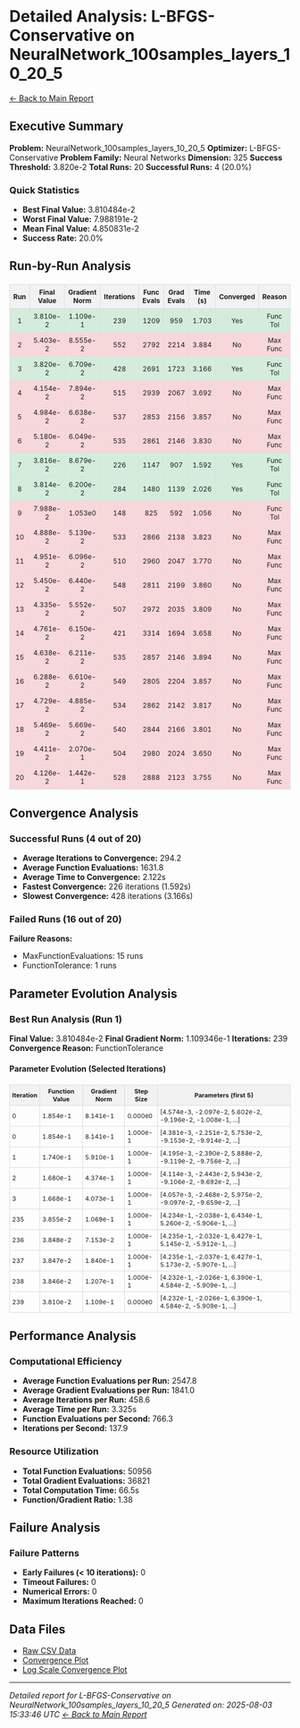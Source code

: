 # Detailed Analysis: L-BFGS-Conservative on NeuralNetwork_100samples_layers_10_20_5
[← Back to Main Report](benchmark_report.md)
## Executive Summary
**Problem:** NeuralNetwork_100samples_layers_10_20_5
**Optimizer:** L-BFGS-Conservative
**Problem Family:** Neural Networks
**Dimension:** 325
**Success Threshold:** 3.820e-2
**Total Runs:** 20
**Successful Runs:** 4 (20.0%)

### Quick Statistics
* **Best Final Value:** 3.810484e-2
* **Worst Final Value:** 7.988191e-2
* **Mean Final Value:** 4.850831e-2
* **Success Rate:** 20.0%


## Run-by-Run Analysis
<table style="border-collapse: collapse; width: 100%; margin: 20px 0; font-size: 12px;">
<tr style="background-color: #f2f2f2;">
<th style="border: 1px solid #ddd; padding: 6px; text-align: center;">Run</th>
<th style="border: 1px solid #ddd; padding: 6px; text-align: center;">Final Value</th>
<th style="border: 1px solid #ddd; padding: 6px; text-align: center;">Gradient Norm</th>
<th style="border: 1px solid #ddd; padding: 6px; text-align: center;">Iterations</th>
<th style="border: 1px solid #ddd; padding: 6px; text-align: center;">Func Evals</th>
<th style="border: 1px solid #ddd; padding: 6px; text-align: center;">Grad Evals</th>
<th style="border: 1px solid #ddd; padding: 6px; text-align: center;">Time (s)</th>
<th style="border: 1px solid #ddd; padding: 6px; text-align: center;">Converged</th>
<th style="border: 1px solid #ddd; padding: 6px; text-align: center;">Reason</th>
</tr>
<tr style="background-color: #d4edda;">
<td style="border: 1px solid #ddd; padding: 6px; text-align: center;">1</td>
<td style="border: 1px solid #ddd; padding: 6px; text-align: center;">3.810e-2</td>
<td style="border: 1px solid #ddd; padding: 6px; text-align: center;">1.109e-1</td>
<td style="border: 1px solid #ddd; padding: 6px; text-align: center;">239</td>
<td style="border: 1px solid #ddd; padding: 6px; text-align: center;">1209</td>
<td style="border: 1px solid #ddd; padding: 6px; text-align: center;">959</td>
<td style="border: 1px solid #ddd; padding: 6px; text-align: center;">1.703</td>
<td style="border: 1px solid #ddd; padding: 6px; text-align: center;">Yes</td>
<td style="border: 1px solid #ddd; padding: 6px; text-align: center;">Func Tol</td>
</tr>
<tr style="background-color: #f8d7da;">
<td style="border: 1px solid #ddd; padding: 6px; text-align: center;">2</td>
<td style="border: 1px solid #ddd; padding: 6px; text-align: center;">5.403e-2</td>
<td style="border: 1px solid #ddd; padding: 6px; text-align: center;">8.555e-2</td>
<td style="border: 1px solid #ddd; padding: 6px; text-align: center;">552</td>
<td style="border: 1px solid #ddd; padding: 6px; text-align: center;">2792</td>
<td style="border: 1px solid #ddd; padding: 6px; text-align: center;">2214</td>
<td style="border: 1px solid #ddd; padding: 6px; text-align: center;">3.884</td>
<td style="border: 1px solid #ddd; padding: 6px; text-align: center;">No</td>
<td style="border: 1px solid #ddd; padding: 6px; text-align: center;">Max Func</td>
</tr>
<tr style="background-color: #d4edda;">
<td style="border: 1px solid #ddd; padding: 6px; text-align: center;">3</td>
<td style="border: 1px solid #ddd; padding: 6px; text-align: center;">3.820e-2</td>
<td style="border: 1px solid #ddd; padding: 6px; text-align: center;">6.709e-2</td>
<td style="border: 1px solid #ddd; padding: 6px; text-align: center;">428</td>
<td style="border: 1px solid #ddd; padding: 6px; text-align: center;">2691</td>
<td style="border: 1px solid #ddd; padding: 6px; text-align: center;">1723</td>
<td style="border: 1px solid #ddd; padding: 6px; text-align: center;">3.166</td>
<td style="border: 1px solid #ddd; padding: 6px; text-align: center;">Yes</td>
<td style="border: 1px solid #ddd; padding: 6px; text-align: center;">Func Tol</td>
</tr>
<tr style="background-color: #f8d7da;">
<td style="border: 1px solid #ddd; padding: 6px; text-align: center;">4</td>
<td style="border: 1px solid #ddd; padding: 6px; text-align: center;">4.154e-2</td>
<td style="border: 1px solid #ddd; padding: 6px; text-align: center;">7.894e-2</td>
<td style="border: 1px solid #ddd; padding: 6px; text-align: center;">515</td>
<td style="border: 1px solid #ddd; padding: 6px; text-align: center;">2939</td>
<td style="border: 1px solid #ddd; padding: 6px; text-align: center;">2067</td>
<td style="border: 1px solid #ddd; padding: 6px; text-align: center;">3.692</td>
<td style="border: 1px solid #ddd; padding: 6px; text-align: center;">No</td>
<td style="border: 1px solid #ddd; padding: 6px; text-align: center;">Max Func</td>
</tr>
<tr style="background-color: #f8d7da;">
<td style="border: 1px solid #ddd; padding: 6px; text-align: center;">5</td>
<td style="border: 1px solid #ddd; padding: 6px; text-align: center;">4.984e-2</td>
<td style="border: 1px solid #ddd; padding: 6px; text-align: center;">6.638e-2</td>
<td style="border: 1px solid #ddd; padding: 6px; text-align: center;">537</td>
<td style="border: 1px solid #ddd; padding: 6px; text-align: center;">2853</td>
<td style="border: 1px solid #ddd; padding: 6px; text-align: center;">2156</td>
<td style="border: 1px solid #ddd; padding: 6px; text-align: center;">3.857</td>
<td style="border: 1px solid #ddd; padding: 6px; text-align: center;">No</td>
<td style="border: 1px solid #ddd; padding: 6px; text-align: center;">Max Func</td>
</tr>
<tr style="background-color: #f8d7da;">
<td style="border: 1px solid #ddd; padding: 6px; text-align: center;">6</td>
<td style="border: 1px solid #ddd; padding: 6px; text-align: center;">5.180e-2</td>
<td style="border: 1px solid #ddd; padding: 6px; text-align: center;">6.049e-2</td>
<td style="border: 1px solid #ddd; padding: 6px; text-align: center;">535</td>
<td style="border: 1px solid #ddd; padding: 6px; text-align: center;">2861</td>
<td style="border: 1px solid #ddd; padding: 6px; text-align: center;">2146</td>
<td style="border: 1px solid #ddd; padding: 6px; text-align: center;">3.830</td>
<td style="border: 1px solid #ddd; padding: 6px; text-align: center;">No</td>
<td style="border: 1px solid #ddd; padding: 6px; text-align: center;">Max Func</td>
</tr>
<tr style="background-color: #d4edda;">
<td style="border: 1px solid #ddd; padding: 6px; text-align: center;">7</td>
<td style="border: 1px solid #ddd; padding: 6px; text-align: center;">3.816e-2</td>
<td style="border: 1px solid #ddd; padding: 6px; text-align: center;">8.679e-2</td>
<td style="border: 1px solid #ddd; padding: 6px; text-align: center;">226</td>
<td style="border: 1px solid #ddd; padding: 6px; text-align: center;">1147</td>
<td style="border: 1px solid #ddd; padding: 6px; text-align: center;">907</td>
<td style="border: 1px solid #ddd; padding: 6px; text-align: center;">1.592</td>
<td style="border: 1px solid #ddd; padding: 6px; text-align: center;">Yes</td>
<td style="border: 1px solid #ddd; padding: 6px; text-align: center;">Func Tol</td>
</tr>
<tr style="background-color: #d4edda;">
<td style="border: 1px solid #ddd; padding: 6px; text-align: center;">8</td>
<td style="border: 1px solid #ddd; padding: 6px; text-align: center;">3.814e-2</td>
<td style="border: 1px solid #ddd; padding: 6px; text-align: center;">6.200e-2</td>
<td style="border: 1px solid #ddd; padding: 6px; text-align: center;">284</td>
<td style="border: 1px solid #ddd; padding: 6px; text-align: center;">1480</td>
<td style="border: 1px solid #ddd; padding: 6px; text-align: center;">1139</td>
<td style="border: 1px solid #ddd; padding: 6px; text-align: center;">2.026</td>
<td style="border: 1px solid #ddd; padding: 6px; text-align: center;">Yes</td>
<td style="border: 1px solid #ddd; padding: 6px; text-align: center;">Func Tol</td>
</tr>
<tr style="background-color: #f8d7da;">
<td style="border: 1px solid #ddd; padding: 6px; text-align: center;">9</td>
<td style="border: 1px solid #ddd; padding: 6px; text-align: center;">7.988e-2</td>
<td style="border: 1px solid #ddd; padding: 6px; text-align: center;">1.053e0</td>
<td style="border: 1px solid #ddd; padding: 6px; text-align: center;">148</td>
<td style="border: 1px solid #ddd; padding: 6px; text-align: center;">825</td>
<td style="border: 1px solid #ddd; padding: 6px; text-align: center;">592</td>
<td style="border: 1px solid #ddd; padding: 6px; text-align: center;">1.056</td>
<td style="border: 1px solid #ddd; padding: 6px; text-align: center;">No</td>
<td style="border: 1px solid #ddd; padding: 6px; text-align: center;">Func Tol</td>
</tr>
<tr style="background-color: #f8d7da;">
<td style="border: 1px solid #ddd; padding: 6px; text-align: center;">10</td>
<td style="border: 1px solid #ddd; padding: 6px; text-align: center;">4.888e-2</td>
<td style="border: 1px solid #ddd; padding: 6px; text-align: center;">5.139e-2</td>
<td style="border: 1px solid #ddd; padding: 6px; text-align: center;">533</td>
<td style="border: 1px solid #ddd; padding: 6px; text-align: center;">2866</td>
<td style="border: 1px solid #ddd; padding: 6px; text-align: center;">2138</td>
<td style="border: 1px solid #ddd; padding: 6px; text-align: center;">3.823</td>
<td style="border: 1px solid #ddd; padding: 6px; text-align: center;">No</td>
<td style="border: 1px solid #ddd; padding: 6px; text-align: center;">Max Func</td>
</tr>
<tr style="background-color: #f8d7da;">
<td style="border: 1px solid #ddd; padding: 6px; text-align: center;">11</td>
<td style="border: 1px solid #ddd; padding: 6px; text-align: center;">4.951e-2</td>
<td style="border: 1px solid #ddd; padding: 6px; text-align: center;">6.096e-2</td>
<td style="border: 1px solid #ddd; padding: 6px; text-align: center;">510</td>
<td style="border: 1px solid #ddd; padding: 6px; text-align: center;">2960</td>
<td style="border: 1px solid #ddd; padding: 6px; text-align: center;">2047</td>
<td style="border: 1px solid #ddd; padding: 6px; text-align: center;">3.770</td>
<td style="border: 1px solid #ddd; padding: 6px; text-align: center;">No</td>
<td style="border: 1px solid #ddd; padding: 6px; text-align: center;">Max Func</td>
</tr>
<tr style="background-color: #f8d7da;">
<td style="border: 1px solid #ddd; padding: 6px; text-align: center;">12</td>
<td style="border: 1px solid #ddd; padding: 6px; text-align: center;">5.450e-2</td>
<td style="border: 1px solid #ddd; padding: 6px; text-align: center;">6.440e-2</td>
<td style="border: 1px solid #ddd; padding: 6px; text-align: center;">548</td>
<td style="border: 1px solid #ddd; padding: 6px; text-align: center;">2811</td>
<td style="border: 1px solid #ddd; padding: 6px; text-align: center;">2199</td>
<td style="border: 1px solid #ddd; padding: 6px; text-align: center;">3.860</td>
<td style="border: 1px solid #ddd; padding: 6px; text-align: center;">No</td>
<td style="border: 1px solid #ddd; padding: 6px; text-align: center;">Max Func</td>
</tr>
<tr style="background-color: #f8d7da;">
<td style="border: 1px solid #ddd; padding: 6px; text-align: center;">13</td>
<td style="border: 1px solid #ddd; padding: 6px; text-align: center;">4.335e-2</td>
<td style="border: 1px solid #ddd; padding: 6px; text-align: center;">5.552e-2</td>
<td style="border: 1px solid #ddd; padding: 6px; text-align: center;">507</td>
<td style="border: 1px solid #ddd; padding: 6px; text-align: center;">2972</td>
<td style="border: 1px solid #ddd; padding: 6px; text-align: center;">2035</td>
<td style="border: 1px solid #ddd; padding: 6px; text-align: center;">3.809</td>
<td style="border: 1px solid #ddd; padding: 6px; text-align: center;">No</td>
<td style="border: 1px solid #ddd; padding: 6px; text-align: center;">Max Func</td>
</tr>
<tr style="background-color: #f8d7da;">
<td style="border: 1px solid #ddd; padding: 6px; text-align: center;">14</td>
<td style="border: 1px solid #ddd; padding: 6px; text-align: center;">4.761e-2</td>
<td style="border: 1px solid #ddd; padding: 6px; text-align: center;">6.150e-2</td>
<td style="border: 1px solid #ddd; padding: 6px; text-align: center;">421</td>
<td style="border: 1px solid #ddd; padding: 6px; text-align: center;">3314</td>
<td style="border: 1px solid #ddd; padding: 6px; text-align: center;">1694</td>
<td style="border: 1px solid #ddd; padding: 6px; text-align: center;">3.658</td>
<td style="border: 1px solid #ddd; padding: 6px; text-align: center;">No</td>
<td style="border: 1px solid #ddd; padding: 6px; text-align: center;">Max Func</td>
</tr>
<tr style="background-color: #f8d7da;">
<td style="border: 1px solid #ddd; padding: 6px; text-align: center;">15</td>
<td style="border: 1px solid #ddd; padding: 6px; text-align: center;">4.638e-2</td>
<td style="border: 1px solid #ddd; padding: 6px; text-align: center;">6.211e-2</td>
<td style="border: 1px solid #ddd; padding: 6px; text-align: center;">535</td>
<td style="border: 1px solid #ddd; padding: 6px; text-align: center;">2857</td>
<td style="border: 1px solid #ddd; padding: 6px; text-align: center;">2146</td>
<td style="border: 1px solid #ddd; padding: 6px; text-align: center;">3.894</td>
<td style="border: 1px solid #ddd; padding: 6px; text-align: center;">No</td>
<td style="border: 1px solid #ddd; padding: 6px; text-align: center;">Max Func</td>
</tr>
<tr style="background-color: #f8d7da;">
<td style="border: 1px solid #ddd; padding: 6px; text-align: center;">16</td>
<td style="border: 1px solid #ddd; padding: 6px; text-align: center;">6.288e-2</td>
<td style="border: 1px solid #ddd; padding: 6px; text-align: center;">6.610e-2</td>
<td style="border: 1px solid #ddd; padding: 6px; text-align: center;">549</td>
<td style="border: 1px solid #ddd; padding: 6px; text-align: center;">2805</td>
<td style="border: 1px solid #ddd; padding: 6px; text-align: center;">2204</td>
<td style="border: 1px solid #ddd; padding: 6px; text-align: center;">3.857</td>
<td style="border: 1px solid #ddd; padding: 6px; text-align: center;">No</td>
<td style="border: 1px solid #ddd; padding: 6px; text-align: center;">Max Func</td>
</tr>
<tr style="background-color: #f8d7da;">
<td style="border: 1px solid #ddd; padding: 6px; text-align: center;">17</td>
<td style="border: 1px solid #ddd; padding: 6px; text-align: center;">4.729e-2</td>
<td style="border: 1px solid #ddd; padding: 6px; text-align: center;">4.885e-2</td>
<td style="border: 1px solid #ddd; padding: 6px; text-align: center;">534</td>
<td style="border: 1px solid #ddd; padding: 6px; text-align: center;">2862</td>
<td style="border: 1px solid #ddd; padding: 6px; text-align: center;">2142</td>
<td style="border: 1px solid #ddd; padding: 6px; text-align: center;">3.817</td>
<td style="border: 1px solid #ddd; padding: 6px; text-align: center;">No</td>
<td style="border: 1px solid #ddd; padding: 6px; text-align: center;">Max Func</td>
</tr>
<tr style="background-color: #f8d7da;">
<td style="border: 1px solid #ddd; padding: 6px; text-align: center;">18</td>
<td style="border: 1px solid #ddd; padding: 6px; text-align: center;">5.469e-2</td>
<td style="border: 1px solid #ddd; padding: 6px; text-align: center;">5.669e-2</td>
<td style="border: 1px solid #ddd; padding: 6px; text-align: center;">540</td>
<td style="border: 1px solid #ddd; padding: 6px; text-align: center;">2844</td>
<td style="border: 1px solid #ddd; padding: 6px; text-align: center;">2166</td>
<td style="border: 1px solid #ddd; padding: 6px; text-align: center;">3.801</td>
<td style="border: 1px solid #ddd; padding: 6px; text-align: center;">No</td>
<td style="border: 1px solid #ddd; padding: 6px; text-align: center;">Max Func</td>
</tr>
<tr style="background-color: #f8d7da;">
<td style="border: 1px solid #ddd; padding: 6px; text-align: center;">19</td>
<td style="border: 1px solid #ddd; padding: 6px; text-align: center;">4.411e-2</td>
<td style="border: 1px solid #ddd; padding: 6px; text-align: center;">2.070e-1</td>
<td style="border: 1px solid #ddd; padding: 6px; text-align: center;">504</td>
<td style="border: 1px solid #ddd; padding: 6px; text-align: center;">2980</td>
<td style="border: 1px solid #ddd; padding: 6px; text-align: center;">2024</td>
<td style="border: 1px solid #ddd; padding: 6px; text-align: center;">3.650</td>
<td style="border: 1px solid #ddd; padding: 6px; text-align: center;">No</td>
<td style="border: 1px solid #ddd; padding: 6px; text-align: center;">Max Func</td>
</tr>
<tr style="background-color: #f8d7da;">
<td style="border: 1px solid #ddd; padding: 6px; text-align: center;">20</td>
<td style="border: 1px solid #ddd; padding: 6px; text-align: center;">4.126e-2</td>
<td style="border: 1px solid #ddd; padding: 6px; text-align: center;">1.442e-1</td>
<td style="border: 1px solid #ddd; padding: 6px; text-align: center;">528</td>
<td style="border: 1px solid #ddd; padding: 6px; text-align: center;">2888</td>
<td style="border: 1px solid #ddd; padding: 6px; text-align: center;">2123</td>
<td style="border: 1px solid #ddd; padding: 6px; text-align: center;">3.755</td>
<td style="border: 1px solid #ddd; padding: 6px; text-align: center;">No</td>
<td style="border: 1px solid #ddd; padding: 6px; text-align: center;">Max Func</td>
</tr>
</table>

## Convergence Analysis

### Successful Runs (4 out of 20)

* **Average Iterations to Convergence:** 294.2
* **Average Function Evaluations:** 1631.8
* **Average Time to Convergence:** 2.122s
* **Fastest Convergence:** 226 iterations (1.592s)
* **Slowest Convergence:** 428 iterations (3.166s)

### Failed Runs (16 out of 20)

**Failure Reasons:**
- MaxFunctionEvaluations: 15 runs
- FunctionTolerance: 1 runs

## Parameter Evolution Analysis

### Best Run Analysis (Run 1)
**Final Value:** 3.810484e-2
**Final Gradient Norm:** 1.109346e-1
**Iterations:** 239
**Convergence Reason:** FunctionTolerance

#### Parameter Evolution (Selected Iterations)

<table style="border-collapse: collapse; width: 100%; margin: 20px 0; font-size: 11px;">
<tr style="background-color: #f2f2f2;">
<th style="border: 1px solid #ddd; padding: 4px;">Iteration</th>
<th style="border: 1px solid #ddd; padding: 4px;">Function Value</th>
<th style="border: 1px solid #ddd; padding: 4px;">Gradient Norm</th>
<th style="border: 1px solid #ddd; padding: 4px;">Step Size</th>
<th style="border: 1px solid #ddd; padding: 4px;">Parameters (first 5)</th>
</tr>
<tr><td style="border: 1px solid #ddd; padding: 4px;">0</td><td style="border: 1px solid #ddd; padding: 4px;">1.854e-1</td><td style="border: 1px solid #ddd; padding: 4px;">8.141e-1</td><td style="border: 1px solid #ddd; padding: 4px;">0.000e0</td><td style="border: 1px solid #ddd; padding: 4px;">[4.574e-3, -2.097e-2, 5.602e-2, -9.196e-2, -1.008e-1, ...]</td></tr>
<tr><td style="border: 1px solid #ddd; padding: 4px;">0</td><td style="border: 1px solid #ddd; padding: 4px;">1.854e-1</td><td style="border: 1px solid #ddd; padding: 4px;">8.141e-1</td><td style="border: 1px solid #ddd; padding: 4px;">1.000e-1</td><td style="border: 1px solid #ddd; padding: 4px;">[4.381e-3, -2.251e-2, 5.753e-2, -9.153e-2, -9.914e-2, ...]</td></tr>
<tr><td style="border: 1px solid #ddd; padding: 4px;">1</td><td style="border: 1px solid #ddd; padding: 4px;">1.740e-1</td><td style="border: 1px solid #ddd; padding: 4px;">5.910e-1</td><td style="border: 1px solid #ddd; padding: 4px;">1.000e-1</td><td style="border: 1px solid #ddd; padding: 4px;">[4.195e-3, -2.390e-2, 5.888e-2, -9.119e-2, -9.756e-2, ...]</td></tr>
<tr><td style="border: 1px solid #ddd; padding: 4px;">2</td><td style="border: 1px solid #ddd; padding: 4px;">1.680e-1</td><td style="border: 1px solid #ddd; padding: 4px;">4.374e-1</td><td style="border: 1px solid #ddd; padding: 4px;">1.000e-1</td><td style="border: 1px solid #ddd; padding: 4px;">[4.114e-3, -2.443e-2, 5.943e-2, -9.106e-2, -9.692e-2, ...]</td></tr>
<tr><td style="border: 1px solid #ddd; padding: 4px;">3</td><td style="border: 1px solid #ddd; padding: 4px;">1.668e-1</td><td style="border: 1px solid #ddd; padding: 4px;">4.073e-1</td><td style="border: 1px solid #ddd; padding: 4px;">1.000e-1</td><td style="border: 1px solid #ddd; padding: 4px;">[4.057e-3, -2.468e-2, 5.975e-2, -9.097e-2, -9.659e-2, ...]</td></tr>
<tr><td style="border: 1px solid #ddd; padding: 4px;">235</td><td style="border: 1px solid #ddd; padding: 4px;">3.855e-2</td><td style="border: 1px solid #ddd; padding: 4px;">1.069e-1</td><td style="border: 1px solid #ddd; padding: 4px;">1.000e-1</td><td style="border: 1px solid #ddd; padding: 4px;">[4.234e-1, -2.038e-1, 6.434e-1, 5.260e-2, -5.906e-1, ...]</td></tr>
<tr><td style="border: 1px solid #ddd; padding: 4px;">236</td><td style="border: 1px solid #ddd; padding: 4px;">3.848e-2</td><td style="border: 1px solid #ddd; padding: 4px;">7.153e-2</td><td style="border: 1px solid #ddd; padding: 4px;">1.000e-1</td><td style="border: 1px solid #ddd; padding: 4px;">[4.235e-1, -2.032e-1, 6.427e-1, 5.145e-2, -5.912e-1, ...]</td></tr>
<tr><td style="border: 1px solid #ddd; padding: 4px;">237</td><td style="border: 1px solid #ddd; padding: 4px;">3.847e-2</td><td style="border: 1px solid #ddd; padding: 4px;">1.840e-1</td><td style="border: 1px solid #ddd; padding: 4px;">1.000e-1</td><td style="border: 1px solid #ddd; padding: 4px;">[4.235e-1, -2.037e-1, 6.427e-1, 5.173e-2, -5.907e-1, ...]</td></tr>
<tr><td style="border: 1px solid #ddd; padding: 4px;">238</td><td style="border: 1px solid #ddd; padding: 4px;">3.846e-2</td><td style="border: 1px solid #ddd; padding: 4px;">1.207e-1</td><td style="border: 1px solid #ddd; padding: 4px;">1.000e-1</td><td style="border: 1px solid #ddd; padding: 4px;">[4.232e-1, -2.026e-1, 6.390e-1, 4.584e-2, -5.909e-1, ...]</td></tr>
<tr><td style="border: 1px solid #ddd; padding: 4px;">239</td><td style="border: 1px solid #ddd; padding: 4px;">3.810e-2</td><td style="border: 1px solid #ddd; padding: 4px;">1.109e-1</td><td style="border: 1px solid #ddd; padding: 4px;">0.000e0</td><td style="border: 1px solid #ddd; padding: 4px;">[4.232e-1, -2.026e-1, 6.390e-1, 4.584e-2, -5.909e-1, ...]</td></tr>
</table>

## Performance Analysis

### Computational Efficiency
- **Average Function Evaluations per Run:** 2547.8
- **Average Gradient Evaluations per Run:** 1841.0
- **Average Iterations per Run:** 458.6
- **Average Time per Run:** 3.325s
- **Function Evaluations per Second:** 766.3
- **Iterations per Second:** 137.9
### Resource Utilization
- **Total Function Evaluations:** 50956
- **Total Gradient Evaluations:** 36821
- **Total Computation Time:** 66.5s
- **Function/Gradient Ratio:** 1.38
## Failure Analysis

### Failure Patterns
- **Early Failures (< 10 iterations):** 0
- **Timeout Failures:** 0
- **Numerical Errors:** 0
- **Maximum Iterations Reached:** 0


## Data Files
* [Raw CSV Data](../data/problems/NeuralNetwork_100samples_layers_10_20_5_results.csv)
* [Convergence Plot](../plots/NeuralNetwork_100samples_layers_10_20_5.png)
* [Log Scale Convergence Plot](../plots/NeuralNetwork_100samples_layers_10_20_5_log.png)


---
*Detailed report for L-BFGS-Conservative on NeuralNetwork_100samples_layers_10_20_5*
*Generated on: 2025-08-03 15:33:46 UTC*
*[← Back to Main Report](../benchmark_report.md)*
